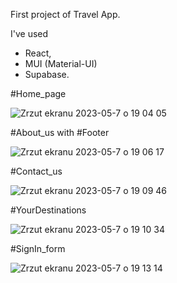 First project of Travel App. 

I've used 
- React, 
- MUI (Material-UI)
- Supabase. 


#Home_page

![Zrzut ekranu 2023-05-7 o 19 04 05](https://user-images.githubusercontent.com/114815166/236691865-00ed75f4-04d8-4966-b0f0-527130647f5d.png)

#About_us 
with 
#Footer

![Zrzut ekranu 2023-05-7 o 19 06 17](https://user-images.githubusercontent.com/114815166/236691993-07c8f446-2366-4488-a05f-047d0b47bbd5.png)

#Contact_us

![Zrzut ekranu 2023-05-7 o 19 09 46](https://user-images.githubusercontent.com/114815166/236692183-64283503-fd61-446e-88c0-0d6fe6976928.png)

#YourDestinations

![Zrzut ekranu 2023-05-7 o 19 10 34](https://user-images.githubusercontent.com/114815166/236692263-0d887077-67f1-4d99-a165-08213d473b56.png)

#SignIn_form

![Zrzut ekranu 2023-05-7 o 19 13 14](https://user-images.githubusercontent.com/114815166/236692392-c844575a-4e14-4a44-a106-428d5eee88ae.png)
